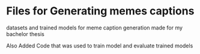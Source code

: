 # Files for Generating memes captions
datasets and trained models for meme caption generation made for my bachelor thesis

Also Added Code that was used to train model and evaluate trained models

